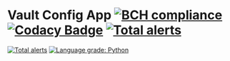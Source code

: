 # Vault Config App [![BCH compliance](https://bettercodehub.com/edge/badge/Elpis-Development/vault-config?branch=main)](https://bettercodehub.com/) [![Codacy Badge](https://app.codacy.com/project/badge/Grade/ee00ad76456649d4ba861ddd41b25e7c)](https://www.codacy.com/gh/Elpis-Development/vault-config/dashboard?utm_source=github.com&amp;utm_medium=referral&amp;utm_content=Elpis-Development/vault-config&amp;utm_campaign=Badge_Grade) [![Total alerts](https://img.shields.io/lgtm/alerts/g/Elpis-Development/vault-config.svg?logo=lgtm&logoWidth=18)](https://lgtm.com/projects/g/Elpis-Development/vault-config/alerts/)
[![Total alerts](https://img.shields.io/lgtm/alerts/g/Elpis-Development/vault-config.svg?logo=lgtm&logoWidth=18)](https://lgtm.com/projects/g/Elpis-Development/vault-config/alerts/) [![Language grade: Python](https://img.shields.io/lgtm/grade/python/g/Elpis-Development/vault-config.svg?logo=lgtm&logoWidth=18)](https://lgtm.com/projects/g/Elpis-Development/vault-config/context:python)
